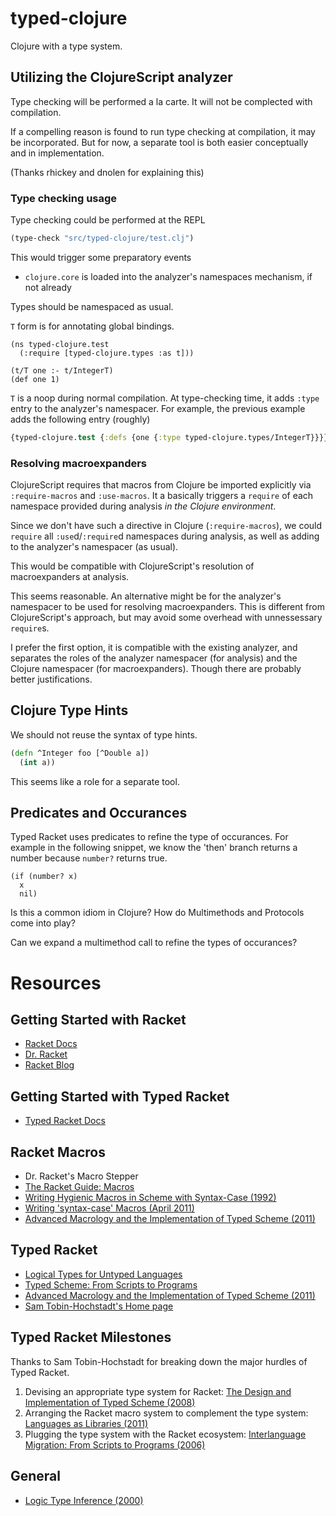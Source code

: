 # typed-clojure

Clojure with a type system. 

## Utilizing the ClojureScript analyzer

Type checking will be performed a la carte. It will not be complected with compilation.

If a compelling reason is found to run type checking at compilation, it may be incorporated.
But for now, a separate tool is both easier conceptually and in implementation.

(Thanks rhickey and dnolen for explaining this)

### Type checking usage

Type checking could be performed at the REPL

```clojure
(type-check "src/typed-clojure/test.clj")
```

This would trigger some preparatory events

- `clojure.core` is loaded into the analyzer's namespaces mechanism, if not already

Types should be namespaced as usual.

`T` form is for annotating global bindings.

```
(ns typed-clojure.test
  (:require [typed-clojure.types :as t]))

(t/T one :- t/IntegerT)
(def one 1)
```

`T` is a noop during normal compilation. At type-checking time, it
adds `:type` entry to the analyzer's namespacer. For example, the
previous example adds the following entry (roughly)

```clojure
{typed-clojure.test {:defs {one {:type typed-clojure.types/IntegerT}}}}
```

### Resolving macroexpanders

ClojureScript requires that macros from Clojure be imported explicitly via
`:require-macros` and `:use-macros`. It a basically triggers a `require` of
each namespace provided during analysis *in the Clojure environment*.

Since we don't have such a directive in Clojure (`:require-macros`), we could `require` all `:use`d/`:require`d namespaces
during analysis, as well as adding to the analyzer's namespacer (as usual).

This would be compatible with ClojureScript's resolution of macroexpanders at analysis.

This seems reasonable. An alternative might be for the analyzer's namespacer to be used for
resolving macroexpanders. This is different from ClojureScript's approach, but may avoid some
overhead with unnessessary `require`s. 

I prefer the first option, it is compatible with the existing analyzer, and separates the roles of the
analyzer namespacer (for analysis) and the Clojure namespacer (for macroexpanders). Though there are probably
better justifications.

## Clojure Type Hints

We should not reuse the syntax of type hints.

```clojure
(defn ^Integer foo [^Double a])
  (int a))
```

This seems like a role for a separate tool.

## Predicates and Occurances

Typed Racket uses predicates to refine the type of occurances. For example
in the following snippet, we know the 'then' branch returns a number because
`number?` returns true.

```racket
(if (number? x)
  x
  nil)
```

Is this a common idiom in Clojure? How do Multimethods and Protocols come into play?

Can we expand a multimethod call to refine the types of occurances?

# Resources

## Getting Started with Racket

* [Racket Docs](http://docs.racket-lang.org/)
* [Dr. Racket](http://racket-lang.org/download/)
* [Racket Blog](http://blog.racket-lang.org/)

## Getting Started with Typed Racket

* [Typed Racket Docs](http://docs.racket-lang.org/ts-guide/index.html?q=typed)

## Racket Macros

* Dr. Racket's Macro Stepper
* [The Racket Guide: Macros](http://docs.racket-lang.org/guide/macros.html)
* [Writing Hygienic Macros in Scheme with Syntax-Case (1992)](http://www.google.com/url?sa=t&rct=j&q=&esrc=s&source=web&cd=1&ved=0CCUQFjAA&url=http%3A%2F%2Fciteseerx.ist.psu.edu%2Fviewdoc%2Fdownload%3Fdoi%3D10.1.1.67.4504%26rep%3Drep1%26type%3Dpdf&ei=E7jNTrypDYytiQfHz_28Dg&usg=AFQjCNF297mxp5bwUuhTvAHzjd0jzsTlBQ&sig2=tJka0vmSYJzgsk6y2HSlZA)
* [Writing 'syntax-case' Macros (April 2011)](http://blog.racket-lang.org/2011/04/writing-syntax-case-macros.html)
* [Advanced Macrology and the Implementation of Typed Scheme (2011)](http://www.ccs.neu.edu/racket/pubs/pldi11-thacff.pdf)

## Typed Racket

* [Logical Types for Untyped Languages](http://www.ccs.neu.edu/racket/pubs/icfp10-thf.pdf)
* [Typed Scheme: From Scripts to Programs](http://www.ccs.neu.edu/racket/pubs/dissertation-tobin-hochstadt.pdf)
* [Advanced Macrology and the Implementation of Typed Scheme (2011)](http://www.ccs.neu.edu/racket/pubs/pldi11-thacff.pdf)
* [Sam Tobin-Hochstadt's Home page](http://www.ccs.neu.edu/home/samth/)

## Typed Racket Milestones

Thanks to Sam Tobin-Hochstadt for breaking down the major hurdles of Typed Racket.

1. Devising an appropriate type system for Racket: [The Design and Implementation of Typed Scheme (2008)](http://www.ccs.neu.edu/racket/pubs/popl08-thf.pdf)
2. Arranging the Racket macro system to complement the type system: [Languages as Libraries (2011)](http://www.ccs.neu.edu/racket/pubs/pldi11-thacff.pdf)
3. Plugging the type system with the Racket ecosystem: [Interlanguage Migration: From Scripts to Programs (2006)](http://www.ccs.neu.edu/racket/pubs/dls06-thf.pdf)

## General

* [Logic Type Inference (2000)](http://www.google.com/url?sa=t&rct=j&q=&esrc=s&source=web&cd=1&ved=0CB8QFjAA&url=http%3A%2F%2Fciteseerx.ist.psu.edu%2Fviewdoc%2Fdownload%3Fdoi%3D10.1.1.105.833%26rep%3Drep1%26type%3Dpdf&ei=K7TNTvfJBuGUiAfJnr29Dg&usg=AFQjCNFdkcqKveaFZJTJbGudzUABvoxw0g&sig2=NgA9MCv_80HR53R-oY83Iw)


